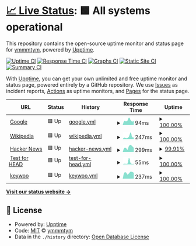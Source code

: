 # [📈 Live Status](https://ymmmtym.com): <!--live status--> **🟩 All systems operational**

This repository contains the open-source uptime monitor and status page for [ymmmtym](https://ymmmtym.com/), powered by [Upptime](https://github.com/upptime/upptime).

[![Uptime CI](https://github.com/koj-co/upptime/workflows/Uptime%20CI/badge.svg)](https://github.com/koj-co/upptime/actions?query=workflow%3A%22Uptime+CI%22)
[![Response Time CI](https://github.com/koj-co/upptime/workflows/Response%20Time%20CI/badge.svg)](https://github.com/koj-co/upptime/actions?query=workflow%3A%22Response+Time+CI%22)
[![Graphs CI](https://github.com/koj-co/upptime/workflows/Graphs%20CI/badge.svg)](https://github.com/koj-co/upptime/actions?query=workflow%3A%22Graphs+CI%22)
[![Static Site CI](https://github.com/koj-co/upptime/workflows/Static%20Site%20CI/badge.svg)](https://github.com/koj-co/upptime/actions?query=workflow%3A%22Static+Site+CI%22)
[![Summary CI](https://github.com/koj-co/upptime/workflows/Summary%20CI/badge.svg)](https://github.com/koj-co/upptime/actions?query=workflow%3A%22Summary+CI%22)

With [Upptime](https://upptime.js.org), you can get your own unlimited and free uptime monitor and status page, powered entirely by a GitHub repository. We use [Issues](https://github.com/ymmmtym/upptime/issues) as incident reports, [Actions](https://github.com/ymmmtym/upptime/actions) as uptime monitors, and [Pages](https://ymmmtym.com) for the status page.

<!--start: status pages-->
<!-- This summary is generated by Upptime (https://github.com/upptime/upptime) -->
<!-- Do not edit this manually, your changes will be overwritten -->
<!-- prettier-ignore -->
| URL | Status | History | Response Time | Uptime |
| --- | ------ | ------- | ------------- | ------ |
| <img alt="" src="https://icons.duckduckgo.com/ip3/www.google.com.ico" height="13"> [Google](https://www.google.com) | 🟩 Up | [google.yml](https://github.com/ymmmtym/upptime/commits/HEAD/history/google.yml) | <details><summary><img alt="Response time graph" src="./graphs/google/response-time-week.png" height="20"> 94ms</summary><br><a href="https://ymmmtym.github.io/upptime/history/google"><img alt="Response time 93" src="https://img.shields.io/endpoint?url=https%3A%2F%2Fraw.githubusercontent.com%2Fymmmtym%2Fupptime%2FHEAD%2Fapi%2Fgoogle%2Fresponse-time.json"></a><br><a href="https://ymmmtym.github.io/upptime/history/google"><img alt="24-hour response time 84" src="https://img.shields.io/endpoint?url=https%3A%2F%2Fraw.githubusercontent.com%2Fymmmtym%2Fupptime%2FHEAD%2Fapi%2Fgoogle%2Fresponse-time-day.json"></a><br><a href="https://ymmmtym.github.io/upptime/history/google"><img alt="7-day response time 94" src="https://img.shields.io/endpoint?url=https%3A%2F%2Fraw.githubusercontent.com%2Fymmmtym%2Fupptime%2FHEAD%2Fapi%2Fgoogle%2Fresponse-time-week.json"></a><br><a href="https://ymmmtym.github.io/upptime/history/google"><img alt="30-day response time 104" src="https://img.shields.io/endpoint?url=https%3A%2F%2Fraw.githubusercontent.com%2Fymmmtym%2Fupptime%2FHEAD%2Fapi%2Fgoogle%2Fresponse-time-month.json"></a><br><a href="https://ymmmtym.github.io/upptime/history/google"><img alt="1-year response time 99" src="https://img.shields.io/endpoint?url=https%3A%2F%2Fraw.githubusercontent.com%2Fymmmtym%2Fupptime%2FHEAD%2Fapi%2Fgoogle%2Fresponse-time-year.json"></a></details> | <details><summary><a href="https://ymmmtym.github.io/upptime/history/google">100.00%</a></summary><a href="https://ymmmtym.github.io/upptime/history/google"><img alt="All-time uptime 100.00%" src="https://img.shields.io/endpoint?url=https%3A%2F%2Fraw.githubusercontent.com%2Fymmmtym%2Fupptime%2FHEAD%2Fapi%2Fgoogle%2Fuptime.json"></a><br><a href="https://ymmmtym.github.io/upptime/history/google"><img alt="24-hour uptime 100.00%" src="https://img.shields.io/endpoint?url=https%3A%2F%2Fraw.githubusercontent.com%2Fymmmtym%2Fupptime%2FHEAD%2Fapi%2Fgoogle%2Fuptime-day.json"></a><br><a href="https://ymmmtym.github.io/upptime/history/google"><img alt="7-day uptime 100.00%" src="https://img.shields.io/endpoint?url=https%3A%2F%2Fraw.githubusercontent.com%2Fymmmtym%2Fupptime%2FHEAD%2Fapi%2Fgoogle%2Fuptime-week.json"></a><br><a href="https://ymmmtym.github.io/upptime/history/google"><img alt="30-day uptime 100.00%" src="https://img.shields.io/endpoint?url=https%3A%2F%2Fraw.githubusercontent.com%2Fymmmtym%2Fupptime%2FHEAD%2Fapi%2Fgoogle%2Fuptime-month.json"></a><br><a href="https://ymmmtym.github.io/upptime/history/google"><img alt="1-year uptime 100.00%" src="https://img.shields.io/endpoint?url=https%3A%2F%2Fraw.githubusercontent.com%2Fymmmtym%2Fupptime%2FHEAD%2Fapi%2Fgoogle%2Fuptime-year.json"></a></details>
| <img alt="" src="https://icons.duckduckgo.com/ip3/en.wikipedia.org.ico" height="13"> [Wikipedia](https://en.wikipedia.org) | 🟩 Up | [wikipedia.yml](https://github.com/ymmmtym/upptime/commits/HEAD/history/wikipedia.yml) | <details><summary><img alt="Response time graph" src="./graphs/wikipedia/response-time-week.png" height="20"> 247ms</summary><br><a href="https://ymmmtym.github.io/upptime/history/wikipedia"><img alt="Response time 206" src="https://img.shields.io/endpoint?url=https%3A%2F%2Fraw.githubusercontent.com%2Fymmmtym%2Fupptime%2FHEAD%2Fapi%2Fwikipedia%2Fresponse-time.json"></a><br><a href="https://ymmmtym.github.io/upptime/history/wikipedia"><img alt="24-hour response time 166" src="https://img.shields.io/endpoint?url=https%3A%2F%2Fraw.githubusercontent.com%2Fymmmtym%2Fupptime%2FHEAD%2Fapi%2Fwikipedia%2Fresponse-time-day.json"></a><br><a href="https://ymmmtym.github.io/upptime/history/wikipedia"><img alt="7-day response time 247" src="https://img.shields.io/endpoint?url=https%3A%2F%2Fraw.githubusercontent.com%2Fymmmtym%2Fupptime%2FHEAD%2Fapi%2Fwikipedia%2Fresponse-time-week.json"></a><br><a href="https://ymmmtym.github.io/upptime/history/wikipedia"><img alt="30-day response time 272" src="https://img.shields.io/endpoint?url=https%3A%2F%2Fraw.githubusercontent.com%2Fymmmtym%2Fupptime%2FHEAD%2Fapi%2Fwikipedia%2Fresponse-time-month.json"></a><br><a href="https://ymmmtym.github.io/upptime/history/wikipedia"><img alt="1-year response time 205" src="https://img.shields.io/endpoint?url=https%3A%2F%2Fraw.githubusercontent.com%2Fymmmtym%2Fupptime%2FHEAD%2Fapi%2Fwikipedia%2Fresponse-time-year.json"></a></details> | <details><summary><a href="https://ymmmtym.github.io/upptime/history/wikipedia">100.00%</a></summary><a href="https://ymmmtym.github.io/upptime/history/wikipedia"><img alt="All-time uptime 99.99%" src="https://img.shields.io/endpoint?url=https%3A%2F%2Fraw.githubusercontent.com%2Fymmmtym%2Fupptime%2FHEAD%2Fapi%2Fwikipedia%2Fuptime.json"></a><br><a href="https://ymmmtym.github.io/upptime/history/wikipedia"><img alt="24-hour uptime 100.00%" src="https://img.shields.io/endpoint?url=https%3A%2F%2Fraw.githubusercontent.com%2Fymmmtym%2Fupptime%2FHEAD%2Fapi%2Fwikipedia%2Fuptime-day.json"></a><br><a href="https://ymmmtym.github.io/upptime/history/wikipedia"><img alt="7-day uptime 100.00%" src="https://img.shields.io/endpoint?url=https%3A%2F%2Fraw.githubusercontent.com%2Fymmmtym%2Fupptime%2FHEAD%2Fapi%2Fwikipedia%2Fuptime-week.json"></a><br><a href="https://ymmmtym.github.io/upptime/history/wikipedia"><img alt="30-day uptime 100.00%" src="https://img.shields.io/endpoint?url=https%3A%2F%2Fraw.githubusercontent.com%2Fymmmtym%2Fupptime%2FHEAD%2Fapi%2Fwikipedia%2Fuptime-month.json"></a><br><a href="https://ymmmtym.github.io/upptime/history/wikipedia"><img alt="1-year uptime 99.99%" src="https://img.shields.io/endpoint?url=https%3A%2F%2Fraw.githubusercontent.com%2Fymmmtym%2Fupptime%2FHEAD%2Fapi%2Fwikipedia%2Fuptime-year.json"></a></details>
| <img alt="" src="https://icons.duckduckgo.com/ip3/news.ycombinator.com.ico" height="13"> [Hacker News](https://news.ycombinator.com) | 🟩 Up | [hacker-news.yml](https://github.com/ymmmtym/upptime/commits/HEAD/history/hacker-news.yml) | <details><summary><img alt="Response time graph" src="./graphs/hacker-news/response-time-week.png" height="20"> 299ms</summary><br><a href="https://ymmmtym.github.io/upptime/history/hacker-news"><img alt="Response time 299" src="https://img.shields.io/endpoint?url=https%3A%2F%2Fraw.githubusercontent.com%2Fymmmtym%2Fupptime%2FHEAD%2Fapi%2Fhacker-news%2Fresponse-time.json"></a><br><a href="https://ymmmtym.github.io/upptime/history/hacker-news"><img alt="24-hour response time 323" src="https://img.shields.io/endpoint?url=https%3A%2F%2Fraw.githubusercontent.com%2Fymmmtym%2Fupptime%2FHEAD%2Fapi%2Fhacker-news%2Fresponse-time-day.json"></a><br><a href="https://ymmmtym.github.io/upptime/history/hacker-news"><img alt="7-day response time 299" src="https://img.shields.io/endpoint?url=https%3A%2F%2Fraw.githubusercontent.com%2Fymmmtym%2Fupptime%2FHEAD%2Fapi%2Fhacker-news%2Fresponse-time-week.json"></a><br><a href="https://ymmmtym.github.io/upptime/history/hacker-news"><img alt="30-day response time 280" src="https://img.shields.io/endpoint?url=https%3A%2F%2Fraw.githubusercontent.com%2Fymmmtym%2Fupptime%2FHEAD%2Fapi%2Fhacker-news%2Fresponse-time-month.json"></a><br><a href="https://ymmmtym.github.io/upptime/history/hacker-news"><img alt="1-year response time 292" src="https://img.shields.io/endpoint?url=https%3A%2F%2Fraw.githubusercontent.com%2Fymmmtym%2Fupptime%2FHEAD%2Fapi%2Fhacker-news%2Fresponse-time-year.json"></a></details> | <details><summary><a href="https://ymmmtym.github.io/upptime/history/hacker-news">99.91%</a></summary><a href="https://ymmmtym.github.io/upptime/history/hacker-news"><img alt="All-time uptime 99.94%" src="https://img.shields.io/endpoint?url=https%3A%2F%2Fraw.githubusercontent.com%2Fymmmtym%2Fupptime%2FHEAD%2Fapi%2Fhacker-news%2Fuptime.json"></a><br><a href="https://ymmmtym.github.io/upptime/history/hacker-news"><img alt="24-hour uptime 99.39%" src="https://img.shields.io/endpoint?url=https%3A%2F%2Fraw.githubusercontent.com%2Fymmmtym%2Fupptime%2FHEAD%2Fapi%2Fhacker-news%2Fuptime-day.json"></a><br><a href="https://ymmmtym.github.io/upptime/history/hacker-news"><img alt="7-day uptime 99.91%" src="https://img.shields.io/endpoint?url=https%3A%2F%2Fraw.githubusercontent.com%2Fymmmtym%2Fupptime%2FHEAD%2Fapi%2Fhacker-news%2Fuptime-week.json"></a><br><a href="https://ymmmtym.github.io/upptime/history/hacker-news"><img alt="30-day uptime 99.98%" src="https://img.shields.io/endpoint?url=https%3A%2F%2Fraw.githubusercontent.com%2Fymmmtym%2Fupptime%2FHEAD%2Fapi%2Fhacker-news%2Fuptime-month.json"></a><br><a href="https://ymmmtym.github.io/upptime/history/hacker-news"><img alt="1-year uptime 99.87%" src="https://img.shields.io/endpoint?url=https%3A%2F%2Fraw.githubusercontent.com%2Fymmmtym%2Fupptime%2FHEAD%2Fapi%2Fhacker-news%2Fuptime-year.json"></a></details>
| <img alt="" src="https://icons.duckduckgo.com/ip3/www.google.com.ico" height="13"> [Test for HEAD](https://www.google.com) | 🟩 Up | [test-for-head.yml](https://github.com/ymmmtym/upptime/commits/HEAD/history/test-for-head.yml) | <details><summary><img alt="Response time graph" src="./graphs/test-for-head/response-time-week.png" height="20"> 55ms</summary><br><a href="https://ymmmtym.github.io/upptime/history/test-for-head"><img alt="Response time 24" src="https://img.shields.io/endpoint?url=https%3A%2F%2Fraw.githubusercontent.com%2Fymmmtym%2Fupptime%2FHEAD%2Fapi%2Ftest-for-head%2Fresponse-time.json"></a><br><a href="https://ymmmtym.github.io/upptime/history/test-for-head"><img alt="24-hour response time 16" src="https://img.shields.io/endpoint?url=https%3A%2F%2Fraw.githubusercontent.com%2Fymmmtym%2Fupptime%2FHEAD%2Fapi%2Ftest-for-head%2Fresponse-time-day.json"></a><br><a href="https://ymmmtym.github.io/upptime/history/test-for-head"><img alt="7-day response time 55" src="https://img.shields.io/endpoint?url=https%3A%2F%2Fraw.githubusercontent.com%2Fymmmtym%2Fupptime%2FHEAD%2Fapi%2Ftest-for-head%2Fresponse-time-week.json"></a><br><a href="https://ymmmtym.github.io/upptime/history/test-for-head"><img alt="30-day response time 35" src="https://img.shields.io/endpoint?url=https%3A%2F%2Fraw.githubusercontent.com%2Fymmmtym%2Fupptime%2FHEAD%2Fapi%2Ftest-for-head%2Fresponse-time-month.json"></a><br><a href="https://ymmmtym.github.io/upptime/history/test-for-head"><img alt="1-year response time 26" src="https://img.shields.io/endpoint?url=https%3A%2F%2Fraw.githubusercontent.com%2Fymmmtym%2Fupptime%2FHEAD%2Fapi%2Ftest-for-head%2Fresponse-time-year.json"></a></details> | <details><summary><a href="https://ymmmtym.github.io/upptime/history/test-for-head">100.00%</a></summary><a href="https://ymmmtym.github.io/upptime/history/test-for-head"><img alt="All-time uptime 100.00%" src="https://img.shields.io/endpoint?url=https%3A%2F%2Fraw.githubusercontent.com%2Fymmmtym%2Fupptime%2FHEAD%2Fapi%2Ftest-for-head%2Fuptime.json"></a><br><a href="https://ymmmtym.github.io/upptime/history/test-for-head"><img alt="24-hour uptime 100.00%" src="https://img.shields.io/endpoint?url=https%3A%2F%2Fraw.githubusercontent.com%2Fymmmtym%2Fupptime%2FHEAD%2Fapi%2Ftest-for-head%2Fuptime-day.json"></a><br><a href="https://ymmmtym.github.io/upptime/history/test-for-head"><img alt="7-day uptime 100.00%" src="https://img.shields.io/endpoint?url=https%3A%2F%2Fraw.githubusercontent.com%2Fymmmtym%2Fupptime%2FHEAD%2Fapi%2Ftest-for-head%2Fuptime-week.json"></a><br><a href="https://ymmmtym.github.io/upptime/history/test-for-head"><img alt="30-day uptime 100.00%" src="https://img.shields.io/endpoint?url=https%3A%2F%2Fraw.githubusercontent.com%2Fymmmtym%2Fupptime%2FHEAD%2Fapi%2Ftest-for-head%2Fuptime-month.json"></a><br><a href="https://ymmmtym.github.io/upptime/history/test-for-head"><img alt="1-year uptime 100.00%" src="https://img.shields.io/endpoint?url=https%3A%2F%2Fraw.githubusercontent.com%2Fymmmtym%2Fupptime%2FHEAD%2Fapi%2Ftest-for-head%2Fuptime-year.json"></a></details>
| <img alt="" src="https://icons.duckduckgo.com/ip3/keywoo.yumenomatayume.net.ico" height="13"> [keywoo](https://keywoo.yumenomatayume.net/) | 🟩 Up | [keywoo.yml](https://github.com/ymmmtym/upptime/commits/HEAD/history/keywoo.yml) | <details><summary><img alt="Response time graph" src="./graphs/keywoo/response-time-week.png" height="20"> 237ms</summary><br><a href="https://ymmmtym.github.io/upptime/history/keywoo"><img alt="Response time 335" src="https://img.shields.io/endpoint?url=https%3A%2F%2Fraw.githubusercontent.com%2Fymmmtym%2Fupptime%2FHEAD%2Fapi%2Fkeywoo%2Fresponse-time.json"></a><br><a href="https://ymmmtym.github.io/upptime/history/keywoo"><img alt="24-hour response time 235" src="https://img.shields.io/endpoint?url=https%3A%2F%2Fraw.githubusercontent.com%2Fymmmtym%2Fupptime%2FHEAD%2Fapi%2Fkeywoo%2Fresponse-time-day.json"></a><br><a href="https://ymmmtym.github.io/upptime/history/keywoo"><img alt="7-day response time 237" src="https://img.shields.io/endpoint?url=https%3A%2F%2Fraw.githubusercontent.com%2Fymmmtym%2Fupptime%2FHEAD%2Fapi%2Fkeywoo%2Fresponse-time-week.json"></a><br><a href="https://ymmmtym.github.io/upptime/history/keywoo"><img alt="30-day response time 241" src="https://img.shields.io/endpoint?url=https%3A%2F%2Fraw.githubusercontent.com%2Fymmmtym%2Fupptime%2FHEAD%2Fapi%2Fkeywoo%2Fresponse-time-month.json"></a><br><a href="https://ymmmtym.github.io/upptime/history/keywoo"><img alt="1-year response time 246" src="https://img.shields.io/endpoint?url=https%3A%2F%2Fraw.githubusercontent.com%2Fymmmtym%2Fupptime%2FHEAD%2Fapi%2Fkeywoo%2Fresponse-time-year.json"></a></details> | <details><summary><a href="https://ymmmtym.github.io/upptime/history/keywoo">100.00%</a></summary><a href="https://ymmmtym.github.io/upptime/history/keywoo"><img alt="All-time uptime 99.95%" src="https://img.shields.io/endpoint?url=https%3A%2F%2Fraw.githubusercontent.com%2Fymmmtym%2Fupptime%2FHEAD%2Fapi%2Fkeywoo%2Fuptime.json"></a><br><a href="https://ymmmtym.github.io/upptime/history/keywoo"><img alt="24-hour uptime 100.00%" src="https://img.shields.io/endpoint?url=https%3A%2F%2Fraw.githubusercontent.com%2Fymmmtym%2Fupptime%2FHEAD%2Fapi%2Fkeywoo%2Fuptime-day.json"></a><br><a href="https://ymmmtym.github.io/upptime/history/keywoo"><img alt="7-day uptime 100.00%" src="https://img.shields.io/endpoint?url=https%3A%2F%2Fraw.githubusercontent.com%2Fymmmtym%2Fupptime%2FHEAD%2Fapi%2Fkeywoo%2Fuptime-week.json"></a><br><a href="https://ymmmtym.github.io/upptime/history/keywoo"><img alt="30-day uptime 100.00%" src="https://img.shields.io/endpoint?url=https%3A%2F%2Fraw.githubusercontent.com%2Fymmmtym%2Fupptime%2FHEAD%2Fapi%2Fkeywoo%2Fuptime-month.json"></a><br><a href="https://ymmmtym.github.io/upptime/history/keywoo"><img alt="1-year uptime 99.99%" src="https://img.shields.io/endpoint?url=https%3A%2F%2Fraw.githubusercontent.com%2Fymmmtym%2Fupptime%2FHEAD%2Fapi%2Fkeywoo%2Fuptime-year.json"></a></details>

<!--end: status pages-->

[**Visit our status website →**](https://ymmmtym.com)

## 📄 License

- Powered by: [Upptime](https://github.com/upptime/upptime)
- Code: [MIT](./LICENSE) © [ymmmtym](https://ymmmtym.com/)
- Data in the `./history` directory: [Open Database License](https://opendatacommons.org/licenses/odbl/1-0/)

